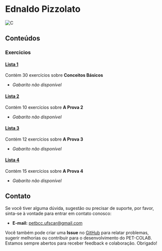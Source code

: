 # Ednaldo Pizzolato

![C](https://img.shields.io/badge/c-%2300599C.svg?style=for-the-badge&logo=c&logoColor=white)

## Conteúdos

### Exercicios

#### [Lista 1](/materias/CAP/Ednaldo/exercicios/lista1.md)
  
Contém 30 exercícios sobre **Conceitos Básicos**

- *Gabarito não disponível*

#### [Lista 2](/materias/CAP/Ednaldo/exercicios/lista2.md)
  
Contém 10 exercícios sobre **A Prova 2**

- *Gabarito não disponível*

#### [Lista 3](/materias/CAP/Ednaldo/exercicios/lista3.md)
  
Contém 12 exercícios sobre **A Prova 3**

- *Gabarito não disponível*

#### [Lista 4](/materias/CAP/Ednaldo/exercicios/lista4.md)
  
Contém 15 exercícios sobre **A Prova 4**

- *Gabarito não disponível*


## Contato

Se você tiver alguma dúvida, sugestão ou precisar de suporte, por favor, sinta-se à vontade para entrar em contato conosco:

- **E-mail:** petbcc.ufscar@gmail.com

Você também pode criar uma **Issue** no [GitHub](https://github.com/petbccufscar/pet-colab/issues) para relatar problemas, sugerir melhorias ou contribuir para o desenvolvimento do PET-COLAB. Estamos sempre abertos para receber feedback e colaboração. Obrigado!